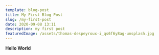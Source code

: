 ```yaml
---
template: blog-post
title: My First Blog Post
slug: /my-first-post
date: 2020-09-08 13:11
description: my first post
featuredImage: /assets/thomas-despeyroux-i_qs6f6y8ag-unsplash.jpg
---
```

**Hello World**